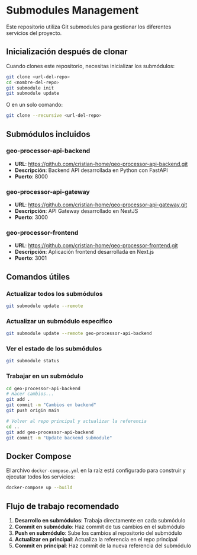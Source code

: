 # Submodules Management

Este repositorio utiliza Git submodules para gestionar los diferentes servicios del proyecto.

## Inicialización después de clonar

Cuando clones este repositorio, necesitas inicializar los submódulos:

```bash
git clone <url-del-repo>
cd <nombre-del-repo>
git submodule init
git submodule update
```

O en un solo comando:

```bash
git clone --recursive <url-del-repo>
```

## Submódulos incluidos

### geo-processor-api-backend

- **URL**: https://github.com/cristian-home/geo-processor-api-backend.git
- **Descripción**: Backend API desarrollada en Python con FastAPI
- **Puerto**: 8000

### geo-processor-api-gateway

- **URL**: https://github.com/cristian-home/geo-processor-api-gateway.git
- **Descripción**: API Gateway desarrollado en NestJS
- **Puerto**: 3000

### geo-processor-frontend

- **URL**: https://github.com/cristian-home/geo-processor-frontend.git
- **Descripción**: Aplicación frontend desarrollada en Next.js
- **Puerto**: 3001

## Comandos útiles

### Actualizar todos los submódulos

```bash
git submodule update --remote
```

### Actualizar un submódulo específico

```bash
git submodule update --remote geo-processor-api-backend
```

### Ver el estado de los submódulos

```bash
git submodule status
```

### Trabajar en un submódulo

```bash
cd geo-processor-api-backend
# Hacer cambios...
git add .
git commit -m "Cambios en backend"
git push origin main

# Volver al repo principal y actualizar la referencia
cd ..
git add geo-processor-api-backend
git commit -m "Update backend submodule"
```

## Docker Compose

El archivo `docker-compose.yml` en la raíz está configurado para construir y ejecutar todos los servicios:

```bash
docker-compose up --build
```

## Flujo de trabajo recomendado

1. **Desarrollo en submódulos**: Trabaja directamente en cada submódulo
2. **Commit en submódulo**: Haz commit de tus cambios en el submódulo
3. **Push en submódulo**: Sube los cambios al repositorio del submódulo
4. **Actualizar en principal**: Actualiza la referencia en el repo principal
5. **Commit en principal**: Haz commit de la nueva referencia del submódulo
